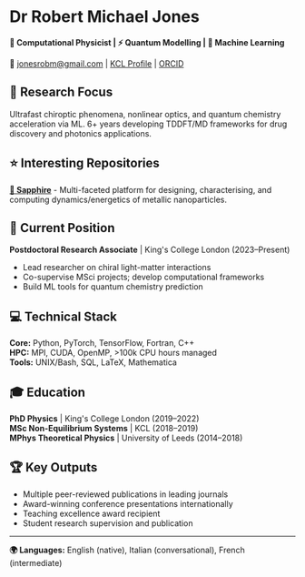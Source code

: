 # Dr Robert Michael Jones
**🔬 Computational Physicist | ⚡ Quantum Modelling | 🤖 Machine Learning**

📧 [jonesrobm@gmail.com](mailto:jonesrobm@gmail.com) | [KCL Profile](https://www.kcl.ac.uk/people/robert-jones) | [ORCID](https://orcid.org/0000-0002-5422-3088)

## 🔬 Research Focus
Ultrafast chiroptic phenomena, nonlinear optics, and quantum chemistry acceleration via ML. 6+ years developing TDDFT/MD frameworks for drug discovery and photonics applications.

## ⭐ Interesting Repositories

**[🔷 Sapphire](https://github.com/JonesRobM/Sapphire)** - Multi-faceted platform for designing, characterising, and computing dynamics/energetics of metallic nanoparticles.

## 💼 Current Position
**Postdoctoral Research Associate** | King's College London (2023–Present)
- Lead researcher on chiral light-matter interactions
- Co-supervise MSci projects; develop computational frameworks
- Build ML tools for quantum chemistry prediction

## 💻 Technical Stack
**Core:** Python, PyTorch, TensorFlow, Fortran, C++  
**HPC:** MPI, CUDA, OpenMP, >100k CPU hours managed  
**Tools:** UNIX/Bash, SQL, LaTeX, Mathematica

## 🎓 Education
**PhD Physics** | King's College London (2019–2022)  
**MSc Non-Equilibrium Systems** | KCL (2018–2019)  
**MPhys Theoretical Physics** | University of Leeds (2014–2018)

## 🏆 Key Outputs
- Multiple peer-reviewed publications in leading journals
- Award-winning conference presentations internationally  
- Teaching excellence award recipient
- Student research supervision and publication

---
**🌍 Languages:** English (native), Italian (conversational), French (intermediate)
